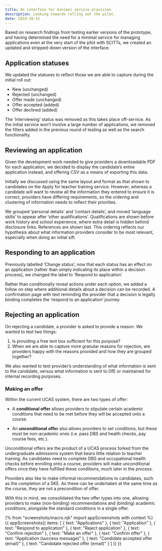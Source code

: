 ```yaml
---
title: An interface for minimal service provision
description: Looking towards rolling out the pilot.
date: 2019-10-15
---
```


Based on research findings from testing earlier versions of the prototype, and having determined the need for a minimal service for managing applications even at the very start of the pilot with SCITTs, we created an updated and stripped-down version of the interface.

## Application statuses

We updated the statuses to reflect those we are able to capture during the initial roll out:

* New (unchanged)
* Rejected (unchanged)
* Offer made (unchanged)
* Offer accepted (added)
* Offer declined (added)

The ‘interviewing’ status was removed as this takes place off-service. As the initial service won’t involve a large number of applications, we removed the filters added in the previous round of testing as well as the search functionality.

## Reviewing an application

Given the development work needed to give providers a downloadable PDF for each application, we decided to display the candidate’s entire application instead, and offering CSV as a means of exporting this data.

Initially we discussed using the same layout and format as that shown to candidates on the Apply for teacher training service. However, whereas a candidate will want to review all the information they entered to ensure it is correct, providers have differing requirements, so the ordering and clustering of information needs to reflect their priorities.

We grouped ‘personal details’ and ‘contact details’, and moved ‘language skills’ to appear after ‘other qualifications’. Qualifications are shown before work history and school experience, where extra detail is hidden behind disclosure links. References are shown last. This ordering reflects our hypothesis about what information providers consider to be most relevant, especially when doing an initial sift.

## Responding to an application

Previously labelled ‘Change status’, now that each status has an effect on an application (rather than simply indicating its place within a decision process), we changed the label to ‘Respond to application’.

Rather than conditionally reveal actions under each option, we added a follow on step where additional details about a decision can be recorded. A confirmation page with text reminding the provider that a decision is legally binding completes the ‘respond to an application‘ journey.

## Rejecting an application

On rejecting a candidate, a provider is asked to provide a reason. We wanted to test two things:

1. Is providing a free text box sufficient for this purpose?
2. When we are able to capture more granular reasons for rejection, are providers happy with the reasons provided and how they are grouped together?

We also wanted to test provider’s understanding of what information is sent to the candidate, versus what information is sent to DfE or maintained for internal recording purposes.

### Making an offer

Within the current UCAS system, there are two types of offer:

* A **conditional offer** allows providers to stipulate certain academic conditions that need to be met before they will be accepted onto a course.

* An **unconditional offer** also allows providers to set conditions, but these must be non-academic ones (i.e. pass DBS and health checks, pay course fees, etc.).

Unconditional offers are the product of a UCAS process forked from the undergraduate admissions system that bears little relation to teacher training. As candidates need to complete DBS and occupational health checks before enrolling onto a course, providers will make unconditional offers once they have fulfilled these conditions, much later in the process.

Providers also like to make informal recommendations to candidates, such as the completion of a SKE. As these can be undertaken at the same time as the course, they are not a precondition of offer.

With this in mind, we consolidated the two offer types into one, allowing providers to make (non-binding) recommendations and (binding) academic conditions, alongside the standard conditions in a single offer.

{% from "screenshots/macro.njk" import appScreenshots with context %}
{{ appScreenshots({
  items: [
    { text: "Applications" },
    { text: "Application" },
    { text: "Respond to application" },
    { text: "Reject application" },
    { text: "Confirm rejection" },
    { text: "Make an offer" },
    { text: "Confirm offer" },
    { text: "Application (success message)" },
    { text: "Candidate accepted offer (email)" },
    { text: "Candidate rejected offer (email)" }
  ]
}) }}
